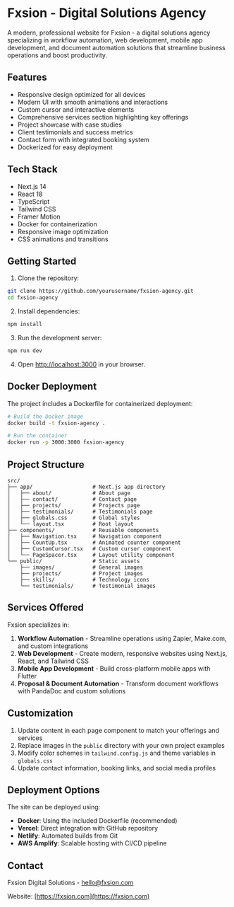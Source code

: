 # Fxsion - Digital Solutions Agency

A modern, professional website for Fxsion - a digital solutions agency specializing in workflow automation, web development, mobile app development, and document automation solutions that streamline business operations and boost productivity.

## Features

- Responsive design optimized for all devices
- Modern UI with smooth animations and interactions
- Custom cursor and interactive elements
- Comprehensive services section highlighting key offerings
- Project showcase with case studies
- Client testimonials and success metrics
- Contact form with integrated booking system
- Dockerized for easy deployment

## Tech Stack

- Next.js 14
- React 18
- TypeScript
- Tailwind CSS
- Framer Motion
- Docker for containerization
- Responsive image optimization
- CSS animations and transitions

## Getting Started

1. Clone the repository:
```bash
git clone https://github.com/yourusername/fxsion-agency.git
cd fxsion-agency
```

2. Install dependencies:
```bash
npm install
```

3. Run the development server:
```bash
npm run dev
```

4. Open [http://localhost:3000](http://localhost:3000) in your browser.

## Docker Deployment

The project includes a Dockerfile for containerized deployment:

```bash
# Build the Docker image
docker build -t fxsion-agency .

# Run the container
docker run -p 3000:3000 fxsion-agency
```

## Project Structure

```
src/
├── app/                   # Next.js app directory
│   ├── about/             # About page
│   ├── contact/           # Contact page
│   ├── projects/          # Projects page
│   ├── testimonials/      # Testimonials page
│   ├── globals.css        # Global styles
│   └── layout.tsx         # Root layout
├── components/            # Reusable components
│   ├── Navigation.tsx     # Navigation component
│   ├── CountUp.tsx        # Animated counter component
│   ├── CustomCursor.tsx   # Custom cursor component
│   └── PageSpacer.tsx     # Layout utility component
└── public/                # Static assets
    ├── images/            # General images
    ├── projects/          # Project images
    ├── skills/            # Technology icons
    └── testimonials/      # Testimonial images
```

## Services Offered

Fxsion specializes in:

1. **Workflow Automation** - Streamline operations using Zapier, Make.com, and custom integrations
2. **Web Development** - Create modern, responsive websites using Next.js, React, and Tailwind CSS
3. **Mobile App Development** - Build cross-platform mobile apps with Flutter
4. **Proposal & Document Automation** - Transform document workflows with PandaDoc and custom solutions

## Customization

1. Update content in each page component to match your offerings and services
2. Replace images in the `public` directory with your own project examples
3. Modify color schemes in `tailwind.config.js` and theme variables in `globals.css`
4. Update contact information, booking links, and social media profiles

## Deployment Options

The site can be deployed using:

- **Docker**: Using the included Dockerfile (recommended)
- **Vercel**: Direct integration with GitHub repository
- **Netlify**: Automated builds from Git
- **AWS Amplify**: Scalable hosting with CI/CD pipeline

## Contact

Fxsion Digital Solutions - [hello@fxsion.com](mailto:hello@fxsion.com)

Website: [https://fxsion.com](https://fxsion.com)
